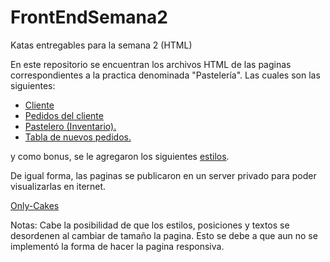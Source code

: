 # FrontEndSemana2

Katas entregables para la semana 2 (HTML)

En este repositorio se encuentran los archivos HTML de las paginas correspondientes a la practica denominada "Pastelería". Las cuales son las siguientes:

* [Cliente](https://github.com/FranciscoGomezSKD/FrontEndSemana2/blob/main/index.html)
* [Pedidos del cliente](https://github.com/FranciscoGomezSKD/FrontEndSemana2/blob/main/pedido.html)
* [Pastelero (Inventario).](https://github.com/FranciscoGomezSKD/FrontEndSemana2/blob/main/pastelero.html)
* [Tabla de nuevos pedidos.
  ](https://github.com/FranciscoGomezSKD/FrontEndSemana2/blob/main/pedidos_nuevos.html)

y como bonus, se le agregaron los siguientes [estilos](https://github.com/FranciscoGomezSKD/FrontEndSemana2/blob/main/estilos.css).

De igual forma, las paginas se publicaron en un server privado para poder visualizarlas en iternet.

[Only-Cakes](http://only-cakes.fgsoftwareengineering.url.ph/index.html)

Notas: Cabe la posibilidad de que los estilos, posiciones y textos se desordenen al cambiar de tamaño la pagina. Esto se debe a que aun no se implementó la forma de hacer la pagina responsiva.
